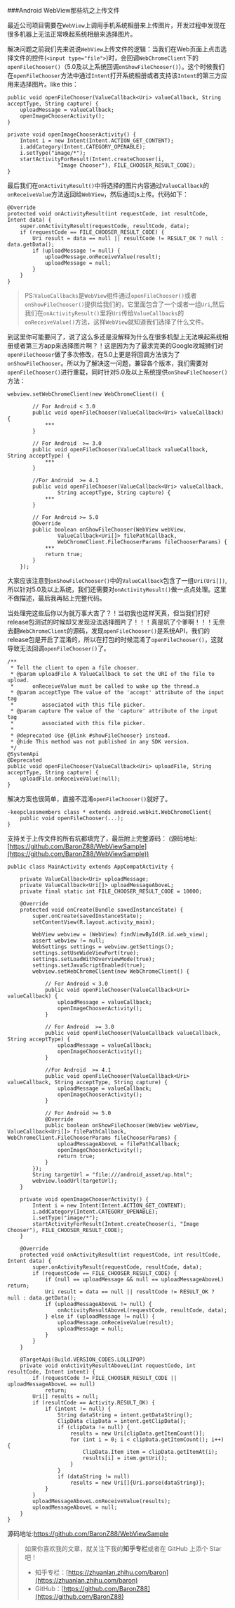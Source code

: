 ###Android WebView那些坑之上传文件

最近公司项目需要在`WebView`上调用手机系统相册来上传图片，开发过程中发现在很多机器上无法正常唤起系统相册来选择图片。

解决问题之前我们先来说说`WebView`上传文件的逻辑：当我们在Web页面上点击选择文件的控件(`<input type="file">`)时，会回调`WebChromeClient`下的`openFileChooser()`（5.0及以上系统回调`onShowFileChooser()`）。这个时候我们在`openFileChooser`方法中通过`Intent`打开系统相册或者支持该`Intent`的第三方应用来选择图片。like this：
    
    public void openFileChooser(ValueCallback<Uri> valueCallback, String acceptType, String capture) {
    	uploadMessage = valueCallback;
       	openImageChooserActivity();
    }
    
    private void openImageChooserActivity() {
        Intent i = new Intent(Intent.ACTION_GET_CONTENT);
        i.addCategory(Intent.CATEGORY_OPENABLE);
        i.setType("image/*");
        startActivityForResult(Intent.createChooser(i, 
        			"Image Chooser"), FILE_CHOOSER_RESULT_CODE);
    }
    
最后我们在`onActivityResult()`中将选择的图片内容通过`ValueCallback`的`onReceiveValue`方法返回给`WebView`，然后通过js上传。代码如下：

	@Override
    protected void onActivityResult(int requestCode, int resultCode, Intent data) {
        super.onActivityResult(requestCode, resultCode, data);
        if (requestCode == FILE_CHOOSER_RESULT_CODE) {
            Uri result = data == null || resultCode != RESULT_OK ? null : data.getData();
            if (uploadMessage != null) {
                uploadMessage.onReceiveValue(result);
                uploadMessage = null;
            }
        }
    }

> PS:`ValueCallbacks`是`WebView`组件通过`openFileChooser()`或者`onShowFileChooser()`提供给我们的，它里面包含了一个或者一组`Uri`,然后我们在`onActivityResult()`里将`Uri`传给`ValueCallbacks`的`onReceiveValue()`方法，这样`WebView`就知道我们选择了什么文件。

到这里你可能要问了，说了这么多还是没解释为什么在很多机型上无法唤起系统相册或者第三方app来选择图片啊？！这是因为为了最求完美的Google攻城狮们对`openFileChooser`做了多次修改，在5.0上更是将回调方法该为了`onShowFileChooser`。所以为了解决这一问题，兼容各个版本，我们需要对`openFileChooser()`进行重载，同时针对5.0及以上系统提供`onShowFileChooser()`方法：

	webview.setWebChromeClient(new WebChromeClient() {

            // For Android < 3.0
            public void openFileChooser(ValueCallback<Uri> valueCallback) {
                ***
            }

            // For Android  >= 3.0
            public void openFileChooser(ValueCallback valueCallback, String acceptType) {
                ***
            }

            //For Android  >= 4.1
            public void openFileChooser(ValueCallback<Uri> valueCallback, 
            		String acceptType, String capture) {
                ***
            }

            // For Android >= 5.0
            @Override
            public boolean onShowFileChooser(WebView webView, 
            		ValueCallback<Uri[]> filePathCallback, 
            		WebChromeClient.FileChooserParams fileChooserParams) {
                ***
                return true;
            }
        });
     
大家应该注意到`onShowFileChooser()`中的`ValueCallback`包含了一组`Uri(Uri[])`,所以针对5.0及以上系统，我们还需要对`onActivityResult()`做一点点处理。这里不做描述，最后我再贴上完整代码。

当处理完这些后你以为就万事大吉了？！当初我也这样天真，但当我们打好release包测试的时候却又发现没法选择图片了！！！真是坑了个爹啊！！！无奈去翻`WebChromeClient`的源码，发现`openFileChooser()`是系统API，我们的release包是开启了混淆的，所以在打包的时候混淆了`openFileChooser()`，这就导致无法回调`openFileChooser()`了。

    /**
     * Tell the client to open a file chooser.
     * @param uploadFile A ValueCallback to set the URI of the file to upload.
     *      onReceiveValue must be called to wake up the thread.a
     * @param acceptType The value of the 'accept' attribute of the input tag
     *         associated with this file picker.
     * @param capture The value of the 'capture' attribute of the input tag
     *         associated with this file picker.
     *
     * @deprecated Use {@link #showFileChooser} instead.
     * @hide This method was not published in any SDK version.
     */
    @SystemApi
    @Deprecated
    public void openFileChooser(ValueCallback<Uri> uploadFile, String acceptType, String capture) {
        uploadFile.onReceiveValue(null);
    }
    
解决方案也很简单，直接不混淆`openFileChooser()`就好了。

	-keepclassmembers class * extends android.webkit.WebChromeClient{
   		public void openFileChooser(...);
	}

支持关于上传文件的所有坑都填完了，最后附上完整源码：
(源码地址:[https://github.com/BaronZ88/WebViewSample](https://github.com/BaronZ88/WebViewSample))

    public class MainActivity extends AppCompatActivity {
    
        private ValueCallback<Uri> uploadMessage;
        private ValueCallback<Uri[]> uploadMessageAboveL;
        private final static int FILE_CHOOSER_RESULT_CODE = 10000;
    
        @Override
        protected void onCreate(Bundle savedInstanceState) {
            super.onCreate(savedInstanceState);
            setContentView(R.layout.activity_main);
    
            WebView webview = (WebView) findViewById(R.id.web_view);
            assert webview != null;
            WebSettings settings = webview.getSettings();
            settings.setUseWideViewPort(true);
            settings.setLoadWithOverviewMode(true);
            settings.setJavaScriptEnabled(true);
            webview.setWebChromeClient(new WebChromeClient() {
    
                // For Android < 3.0
                public void openFileChooser(ValueCallback<Uri> valueCallback) {
                    uploadMessage = valueCallback;
                    openImageChooserActivity();
                }
    
                // For Android  >= 3.0
                public void openFileChooser(ValueCallback valueCallback, String acceptType) {
                    uploadMessage = valueCallback;
                    openImageChooserActivity();
                }
    
                //For Android  >= 4.1
                public void openFileChooser(ValueCallback<Uri> valueCallback, String acceptType, String capture) {
                    uploadMessage = valueCallback;
                    openImageChooserActivity();
                }
    
                // For Android >= 5.0
                @Override
                public boolean onShowFileChooser(WebView webView, ValueCallback<Uri[]> filePathCallback, WebChromeClient.FileChooserParams fileChooserParams) {
                    uploadMessageAboveL = filePathCallback;
                    openImageChooserActivity();
                    return true;
                }
            });
            String targetUrl = "file:///android_asset/up.html";
            webview.loadUrl(targetUrl);
        }
    
        private void openImageChooserActivity() {
            Intent i = new Intent(Intent.ACTION_GET_CONTENT);
            i.addCategory(Intent.CATEGORY_OPENABLE);
            i.setType("image/*");
            startActivityForResult(Intent.createChooser(i, "Image Chooser"), FILE_CHOOSER_RESULT_CODE);
        }
    
        @Override
        protected void onActivityResult(int requestCode, int resultCode, Intent data) {
            super.onActivityResult(requestCode, resultCode, data);
            if (requestCode == FILE_CHOOSER_RESULT_CODE) {
                if (null == uploadMessage && null == uploadMessageAboveL) return;
                Uri result = data == null || resultCode != RESULT_OK ? null : data.getData();
                if (uploadMessageAboveL != null) {
                    onActivityResultAboveL(requestCode, resultCode, data);
                } else if (uploadMessage != null) {
                    uploadMessage.onReceiveValue(result);
                    uploadMessage = null;
                }
            }
        }
    
        @TargetApi(Build.VERSION_CODES.LOLLIPOP)
        private void onActivityResultAboveL(int requestCode, int resultCode, Intent intent) {
            if (requestCode != FILE_CHOOSER_RESULT_CODE || uploadMessageAboveL == null)
                return;
            Uri[] results = null;
            if (resultCode == Activity.RESULT_OK) {
                if (intent != null) {
                    String dataString = intent.getDataString();
                    ClipData clipData = intent.getClipData();
                    if (clipData != null) {
                        results = new Uri[clipData.getItemCount()];
                        for (int i = 0; i < clipData.getItemCount(); i++) {
                            ClipData.Item item = clipData.getItemAt(i);
                            results[i] = item.getUri();
                        }
                    }
                    if (dataString != null)
                        results = new Uri[]{Uri.parse(dataString)};
                }
            }
            uploadMessageAboveL.onReceiveValue(results);
            uploadMessageAboveL = null;
        }
    }

源码地址:https://github.com/BaronZ88/WebViewSample

> 如果你喜欢我的文章，就关注下我的**知乎专栏**或者在 GitHub 上添个 Star 吧！
>   
> * 知乎专栏：[https://zhuanlan.zhihu.com/baron](https://zhuanlan.zhihu.com/baron)  
> * GitHub：[https://github.com/BaronZ88](https://github.com/BaronZ88)
        
  







